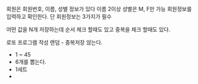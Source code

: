 회원은 회원번호, 이름, 성별 정보가 있다
이름 2이상
성별은 M, F만 가능
회원정보를 입력하고 확인한다.
단 회원정보는 3가지가 필수


어떤 값을 N개 저장하는데
순서 체크 할때도 있고
중복을 체크 할때도 있다.

로또 프로그램 작성
랜덤 - 중복저장 않는다.
- 1 ~ 45
- 6개를 뽑는다.
- 1세트
- 